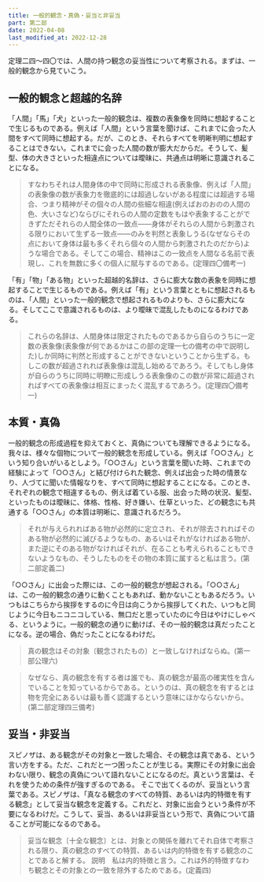 ```yaml
---
title: 一般的観念・真偽・妥当と非妥当
part: 第二部
date: 2022-04-08
last_modified_at: 2022-12-28
---
```


定理二四～四〇では、人間の持つ観念の妥当性について考察される。まずは、一般的観念から見ていこう。

## 一般的観念と超越的名辞

「人間」「馬」「犬」といった一般的観念は、複数の表象像を同時に想起することで生じるものである。例えば「人間」という言葉を聞けば、これまでに会った人間をすべて同時に想起する。だが、このとき、それらすべてを明晰判明に想起することはできない。これまでに会った人間の数が膨大だからだ。そうして、髪型、体の大きさといった相違点については曖昧に、共通点は明晰に意識されることになる。

>すなわちそれは人間身体の中で同時に形成される表象像、例えば「人間」の表象像の数が表象力を徹底的には超過しないがある程度には超過する場合、つまり精神がその個々の人間の些細な相違(例えばおのおのの人間の色、大いさなど)ならびにそれらの人間の定数をもはや表象することができずただそれらの人間全体の一致点――身体がそれらの人間から刺激される限りにおいて生ずる一致点――のみを判然と表象しうる(なぜならその点において身体は最も多くそれら個々の人間から刺激されたのだから)ような場合である。そしてこの場合、精神はこの一致点を人間なる名前で表現し、これを無数に多くの個人に賦与するのである。(定理四〇備考一)

「有」「物」「ある物」といった超越的名辞は、さらに膨大な数の表象を同時に想起することで生じるものである。例えば「有」という言葉とともに想起されるものは、「人間」といった一般的観念で想起されるものよりも、さらに膨大になる。そしてここで意識されるものは、より曖昧で混乱したものになるわけである。

>これらの名辞は、人間身体は限定されたものであるから自らのうちに一定数の表象像(表象像が何であるかはこの部の定理一七の備考の中で説明した)しか同時に判然と形成することができないということから生ずる。もしこの数が超過されれば表象像は混乱し始めるであろう。そしてもし身体が自らのうちに同時に明瞭に形成しうる表象像のこの数が非常に超過されればすべての表象像は相互にまったく混乱するであろう。(定理四〇備考一)

## 本質・真偽

一般的観念の形成過程を抑えておくと、真偽についても理解できるようになる。
我々は、様々な個物について一般的観念を形成している。例えば「○○さん」という知り合いがいるとしよう。「○○さん」という言葉を聞いた時、これまでの経験によって「○○さん」と結び付けられた観念、例えば出会った時の情景なり、人づてに聞いた情報なりを、すべて同時に想起することになる。このとき、それぞれの観念で相違するもの、例えば着ている服、出会った時の状況、髪型、といったものは曖昧に、体格、性格、好き嫌い、仕草といった、どの観念にも共通する「○○さん」の本質は明晰に、意識されるだろう。

>それが与えられればある物が必然的に定立され、それが除去されればそのある物が必然的に滅びるようなもの、あるいはそれがなければある物が、また逆にそのある物がなければそれが、在ることも考えられることもできないようなもの、そうしたものをその物の本質に属すると私は言う。(第二部定義二)

「○○さん」に出会った際には、この一般的観念が想起される。「○○さん」は、この一般的観念の通りに動くこともあれば、動かないこともあるだろう。いつもはこちらから挨拶をするのに今日は向こうから挨拶してくれた、いつもと同じように今日もニコニコしている、無口だと思っていたのに今日はやけにしゃべる、というように。一般的観念の通りに動けば、その一般的観念は真だったことになる。逆の場合、偽だったことになるわけだ。

>真の観念はその対象〔観念されたもの〕と一致しなければならぬ。(第一部公理六)

>なぜなら、真の観念を有する者は誰でも、真の観念が最高の確実性を含んでいることを知っているからである。というのは、真の観念を有するとは物を完全にあるいは最も善く認識するという意味にほかならないから。(第二部定理四三備考)

## 妥当・非妥当

スピノザは、ある観念がその対象と一致した場合、その観念は真である、という言い方をする。ただ、これだと一つ困ったことが生じる。実際にその対象に出会わない限り、観念の真偽について語れないことになるのだ。真という言葉は、それを使うための条件が強すぎるのである。
そこで出てくるのが、妥当という言葉である。スピノザは、「真なる観念のすべての特質、あるいは内的特徴を有する観念」として妥当な観念を定義する。これだと、対象に出会うという条件が不要になるわけだ。こうして、妥当、あるいは非妥当という形で、真偽について語ることが可能になるのである。

>妥当な観念〔十全な観念〕とは、対象との関係を離れてそれ自体で考察される限り、真の観念のすべての特質、あるいは内的特徴を有する観念のことであると解する。
>説明　私は内的特徴と言う。これは外的特徴すなわち観念とその対象との一致を除外するためである。(定義四)
